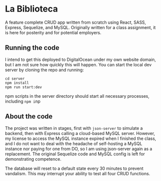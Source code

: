# La Biblioteca

A feature complete CRUD app written from scratch using React, SASS, Express, Sequelize, and MySQL. Originally written for a class assignment, it is here for posterity and for potential employers. 

## Running the code

I intend to get this deployed to DigitalOcean under my own website domain, but I am not sure how quickly this will happen. You can start the local dev server by cloning the repo and running: 

    cd server
    npm install
    npm run start:dev

npm scripts in the server directory should start all necessary processes, including `npm i`np

## About the code

The project was written in stages, first with `json-server` to simulate a backend, then with Express calling a cloud-based MySQL server. However, my license to access the MySQL instance expired when I finished the class, and I do not want to deal with the headache of self-hosting a MySQL instance nor paying for one from DO, so I am using json-server again as a replacement. The original Sequelize code and MySQL config is left for demonstrating competence. 

The database will reset to a default state every 30 minutes to prevent vandalism. This may interrupt your ability to test all four CRUD functions. 